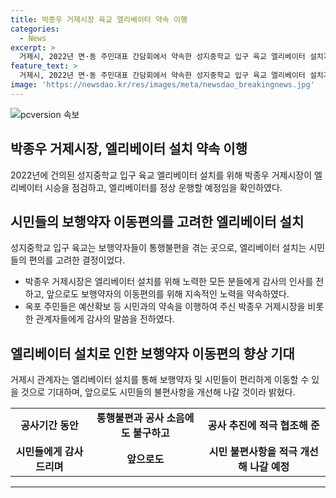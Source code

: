 ```yaml
---
title: 박종우 거제시장 육교 엘리베이터 약속 이행
categories:
  - News
excerpt: >
  거제시, 2022년 면·동 주민대표 간담회에서 약속한 성지중학교 입구 육교 엘리베이터 설치가 완료됐다. 박종우 시장은 엘리베이터 시승 점검을 했고, 13인승 규모의 엘리베이터 2기가 설치되었다. 보행약자의 편의를 증진시키기 위한 노력에 시민들이 감사의 표시를 했으며, 엘리베이터 설치를 통해 향후 보행약자 및 시민들이 편리하게 이동할 수 있을 것으로 기대된다.
feature_text: >
  거제시, 2022년 면·동 주민대표 간담회에서 약속한 성지중학교 입구 육교 엘리베이터 설치가 완료됐다. 박종우 시장은 엘리베이터 시승 점검을 했고, 13인승 규모의 엘리베이터 2기가 설치되었다. 보행약자의 편의를 증진시키기 위한 노력에 시민들이 감사의 표시를 했으며, 엘리베이터 설치를 통해 향후 보행약자 및 시민들이 편리하게 이동할 수 있을 것으로 기대된다.
image: 'https://newsdao.kr/res/images/meta/newsdao_breakingnews.jpg'
---
```


<p><img src="https://newsdao.kr/res/images/meta/newsdao_breakingnews.jpg" alt="pcversion 속보" /></p>

<h2 data-ke-size="size26">박종우 거제시장, 엘리베이터 설치 약속 이행</h2>

<p data-ke-size="size16">2022년에 건의된 성지중학교 입구 육교 엘리베이터 설치를 위해 박종우 거제시장이 엘리베이터 시승을 점검하고, 엘리베이터를 정상 운행할 예정임을 확인하였다.</p>

<h2 data-ke-size="size26">시민들의 보행약자 이동편의를 고려한 엘리베이터 설치</h2>

<p data-ke-size="size16">성지중학교 입구 육교는 보행약자들이 통행불편을 겪는 곳으로, 엘리베이터 설치는 시민들의 편의를 고려한 결정이었다.</p>

<ul>
  <li>박종우 거제시장은 엘리베이터 설치를 위해 노력한 모든 분들에게 감사의 인사를 전하고, 앞으로도 보행약자의 이동편의를 위해 지속적인 노력을 약속하였다.</li>
  <li>옥포 주민들은 예산확보 등 시민과의 약속을 이행하여 주신 박종우 거제시장을 비롯한 관계자들에게 감사의 말씀을 전하였다.</li>
</ul>

<h2 data-ke-size="size26">엘리베이터 설치로 인한 보행약자 이동편의 향상 기대</h2>

<p data-ke-size="size16">거제시 관계자는 엘리베이터 설치를 통해 보행약자 및 시민들이 편리하게 이동할 수 있을 것으로 기대하며, 앞으로도 시민들의 불편사항을 개선해 나갈 것이라 밝혔다.</p>

<table>
  <tr>
    <td style="text-align: center; height: 17px;"><b>공사기간 동안</b></td>
    <td style="text-align: center; height: 17px;"><b>통행불편과 공사 소음에도 불구하고</b></td>
    <td style="text-align: center; height: 17px;"><b>공사 추진에 적극 협조해 준</b></td>
  </tr>
  <tr>
    <td style="text-align: center; height: 17px;"><b>시민들에게 감사드리며</b></td>
    <td style="text-align: center; height: 17px;"><b>앞으로도</b></td>
    <td style="text-align: center; height: 17px;"><b>시민 불편사항을 적극 개선해 나갈 예정</b></td>
  </tr>
</table>

<hr>

